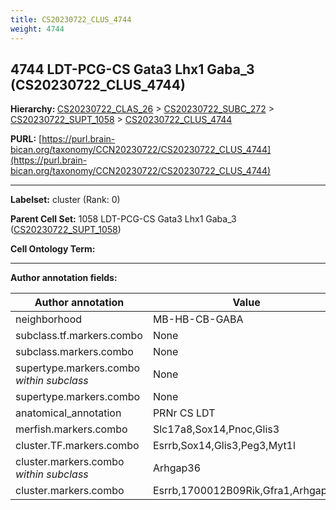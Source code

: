 ```yaml
---
title: CS20230722_CLUS_4744
weight: 4744
---
```

## 4744 LDT-PCG-CS Gata3 Lhx1 Gaba_3 (CS20230722_CLUS_4744)
<b>Hierarchy: </b>
[CS20230722_CLAS_26](../CS20230722_CLAS_26) >
[CS20230722_SUBC_272](../CS20230722_SUBC_272) >
[CS20230722_SUPT_1058](../CS20230722_SUPT_1058) >
[CS20230722_CLUS_4744](../CS20230722_CLUS_4744)

**PURL:** [https://purl.brain-bican.org/taxonomy/CCN20230722/CS20230722_CLUS_4744](https://purl.brain-bican.org/taxonomy/CCN20230722/CS20230722_CLUS_4744)

---


**Labelset:** cluster (Rank: 0)

**Parent Cell Set:** 1058 LDT-PCG-CS Gata3 Lhx1 Gaba_3 ([CS20230722_SUPT_1058](../CS20230722_SUPT_1058))



**Cell Ontology Term:** 

[MARKER GENES.]: #


---

[TRANSFERRED ANNOTATIONS.]: #


[AUTHOR ANNOTATION FIELDS.]: #


**Author annotation fields:**

| Author annotation | Value |
|-------------------|-------|
|neighborhood|MB-HB-CB-GABA|
|subclass.tf.markers.combo|None|
|subclass.markers.combo|None|
|supertype.markers.combo _within subclass_|None|
|supertype.markers.combo|None|
|anatomical_annotation|PRNr CS LDT|
|merfish.markers.combo|Slc17a8,Sox14,Pnoc,Glis3|
|cluster.TF.markers.combo|Esrrb,Sox14,Glis3,Peg3,Myt1l|
|cluster.markers.combo _within subclass_|Arhgap36|
|cluster.markers.combo|Esrrb,1700012B09Rik,Gfra1,Arhgap36|
